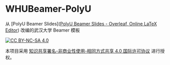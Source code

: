 # WHUBeamer-PolyU
从 [PolyU Beamer Slides]([PolyU Beamer Slides - Overleaf, Online LaTeX Editor](https://www.overleaf.com/latex/templates/polyu-beamer-slides/pyhhgmgmvzhg)) 改编的武汉大学 Beamer 模板



[![CC BY-NC-SA 4.0][cc-by-nc-sa-shield]][cc-by-nc-sa]

[cc-by-nc-sa]: http://creativecommons.org/licenses/by-nc-sa/4.0/
[cc-by-nc-sa-shield]: https://img.shields.io/badge/License-CC%20BY--NC--SA%204.0-lightgrey.svg

本项目采用 [知识共享署名-非商业性使用-相同方式共享 4.0 国际许可协议](http://creativecommons.org/licenses/by-nc-sa/4.0/) 进行授权。
